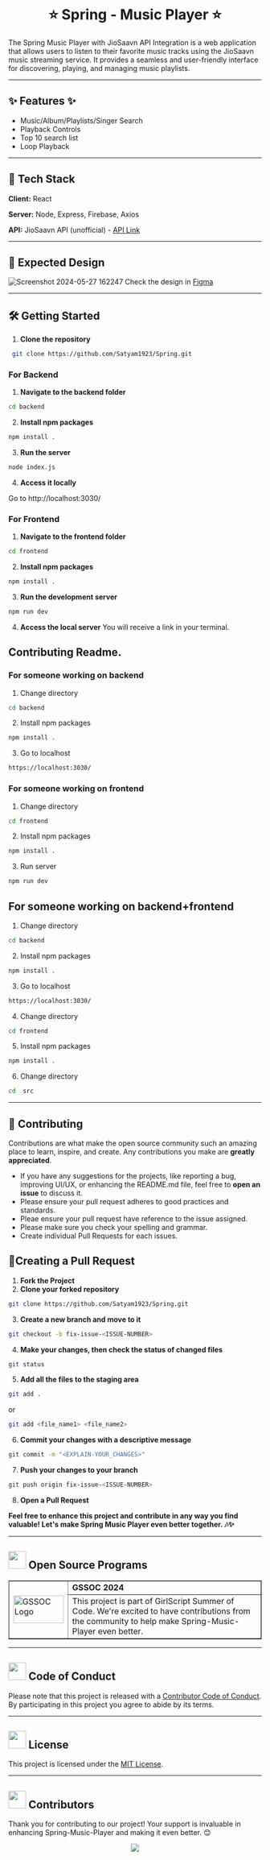<div align="center">
  <h1>⭐️ Spring - Music Player ⭐️</h1>
</div>

The Spring Music Player with JioSaavn API Integration is a web application that allows users to listen to their favorite music tracks using the JioSaavn music streaming service. It provides a seamless and user-friendly interface for discovering, playing, and managing music playlists.

<hr>

##  ✨ Features  ✨
- Music/Album/Playlists/Singer Search
- Playback Controls
- Top 10 search list
- Loop Playback

<hr>

## 🚀 Tech Stack

**Client:** React

**Server:** Node, Express, Firebase, Axios

**API:** JioSaavn API (unofficial) - [API Link](http://jiosaavn-olj6ym1v4-thesumitkolhe.vercel.app)

<hr>


## 🎨 Expected Design

![Screenshot 2024-05-27 162247](https://github.com/Satyam1923/Spring-Music-Player/assets/104068640/6d37e86f-8e45-40d8-893d-3bc318953bc9)
Check the design in [Figma](https://www.figma.com/design/WQnt0qRFSdaV3jW5XF8NSc/Spring-Music-player-new-design?node-id=0-1&t=Q8iDfJsPXtkoDLTG-1)




<hr>

## 🛠️ Getting Started
1. **Clone the repository**

```sh
 git clone https://github.com/Satyam1923/Spring.git
```

### For Backend
1. **Navigate to the backend folder**
```sh
cd backend
```
2. **Install npm packages**
```sh
npm install .
```
3. **Run the server**
```sh
node index.js
```
4. **Access it locally**
   
Go to http://localhost:3030/


### For Frontend 
1. **Navigate to the frontend folder**

```sh
cd frontend
```
2. **Install npm packages**
```sh
npm install .
```
3. **Run the development server**
```sh
npm run dev
```
4. **Access the local server**
You will receive a link in your terminal.

## Contributing Readme.

### For someone working on backend
1. Change directory
```sh
cd backend
```
2. Install npm packages
```sh
npm install .
```
3. Go to localhost
```sh
https://localhost:3030/
```
### For someone working on frontend
1. Change directory
```sh
cd frontend
```
2. Install npm packages
```sh
npm install .
```
3. Run server
```sh
npm run dev
```

## For someone working on backend+frontend
1. Change directory
```sh
cd backend
```
2. Install npm packages
```sh
npm install .
```
3. Go to localhost
```sh 
https://localhost:3030/
```
4. Change directory
```sh
cd frontend
```
5. Install npm packages
```sh
npm install .
```
6. Change directory
```sh
cd  src
```

<hr>

## 🤝 Contributing

Contributions are what make the open source community such an amazing place to learn, inspire, and create. Any contributions you make are **greatly appreciated**.

- If you have any suggestions for the projects, like reporting a bug, improving UI/UX, or enhancing the README.md file, feel free to **open an issue** to discuss it.
- Please ensure your pull request adheres to good practices and standards.
- Pleae ensure your pull request have reference to the issue assigned.
- Please make sure you check your spelling and grammar.
- Create individual Pull Requests for each issues.


## 🔧Creating a Pull Request
1. **Fork the Project** 
2. **Clone your forked repository**
```sh
git clone https://github.com/Satyam1923/Spring.git
```
3. **Create a new branch and move to it**
```sh
git checkout -b fix-issue-<ISSUE-NUMBER>
```
4. **Make your changes, then check the status of changed files**
```sh
git status 
```

5. **Add all the files to the staging area**
```sh
git add .
```
 or
```sh
git add <file_name1> <file_name2>
```
6. **Commit your changes with a descriptive message**
```sh
git commit -m "<EXPLAIN-YOUR_CHANGES>"
```
7. **Push your changes to your branch**
```sh
git push origin fix-issue-<ISSUE-NUMBER>
```
8. **Open a Pull Request**

**Feel free to enhance this project and contribute in any way you find valuable! 
Let's make Spring Music Player even better together. 🎶✨**

<hr>

<!-- Open Source Programs -->
  <div>
    <h2><img src="https://github.com/Tarikul-Islam-Anik/Animated-Fluent-Emojis/blob/master/Emojis/Hand%20gestures/Flexed%20Biceps.png?raw=true" width="35" height="35" > Open Source Programs</h2>
  </div>

  <table border="1" cellpadding="10">
        <tr>
            <td rowspan="2">
                <img src="https://github.com/Meetjain1/wanderlust/assets/133582566/21b2bc42-bdd5-487a-a083-1b262c2f6d9b" alt="GSSOC Logo" width="100" height="55">
            </td>
            <td>
                <strong>GSSOC 2024</strong>
            </td>
        </tr>
        <tr>
            <td>
                This project is part of GirlScript Summer of Code. We're excited to have contributions from the community to help make Spring-Music-Player even better.
            </td>
        </tr>
    </table>

<hr>

<!-- Code of conduct -->
<div>
<h2><img src = "https://raw.githubusercontent.com/Tarikul-Islam-Anik/Animated-Fluent-Emojis/master/Emojis/Hand%20gestures/Handshake.png" width="35" height="35"> Code of Conduct</h2>
</div>

Please note that this project is released with a [Contributor Code of Conduct](./CODE_OF_CONDUCT.md). By participating in this project you agree to abide by its terms.

<hr>

<!-- License -->
<div>
<h2><img src = "https://raw.githubusercontent.com/Tarikul-Islam-Anik/Animated-Fluent-Emojis/master/Emojis/Objects/Page%20with%20Curl.png" width="35" height="35"> License</h2>
</div>

This project is licensed under the [MIT License](./LICENSE).

<hr>

 <!-- Cotributors -->
<div>
  <h2><img src="https://raw.githubusercontent.com/Tarikul-Islam-Anik/Animated-Fluent-Emojis/master/Emojis/Smilies/Red%20Heart.png" width="35" height="35"> Contributors</h2>
</div>

Thank you for contributing to our project! Your support is invaluable in enhancing Spring-Music-Player and making it even better. 😊

<center>
<a href="https://github.com/Satyam1923/Spring-Music-Player/graphs/contributors">
  <img src="https://contrib.rocks/image?repo=Satyam1923/Spring-Music-Player" />
</a>
</center>
